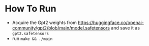 # How To Run
- Acquire the Gpt2 weights from https://huggingface.co/openai-community/gpt2/blob/main/model.safetensors and save it as `gpt2.safetensors`
- run `make && ./main`
